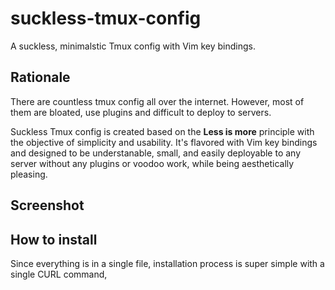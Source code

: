 # suckless-tmux-config

A suckless, minimalstic Tmux config with Vim key bindings.

## Rationale

There are countless tmux config all over the internet. However, most of
them are bloated, use plugins and difficult to deploy to servers.

Suckless Tmux config is created based on the **Less is more** principle with 
the objective of simplicity and usability. It's flavored with Vim key bindings
and designed to be understanable, small, and easily deployable to any server without 
any plugins or voodoo work, while being aesthetically pleasing. 

## Screenshot

## How to install

Since everything is in a single file, installation process is super simple with
a single CURL command,

```bash
```

